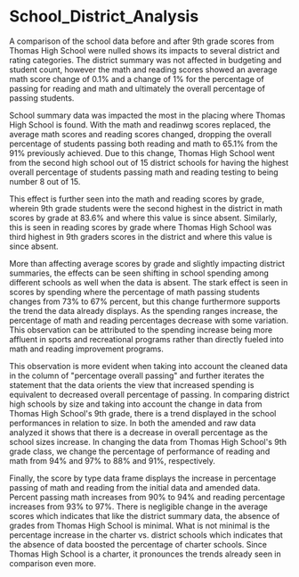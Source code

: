 # School_District_Analysis

A comparison of the school data before and after 9th grade scores from Thomas High School were nulled shows its impacts to several district and rating categories. 
The district summary was not affected in budgeting and student count, however the math and reading scores showed an average math score change of 0.1% and a change of 1% for the percentage of passing for reading and math and ultimately the overall percentage of passing students.

School summary data was impacted the most in the placing where Thomas High School is found. With the math and readinwg scores replaced, the average math scores and reading scores changed, dropping the overall percentage of students passing both reading and math to 65.1% from the 91% previously achieved. Due to this change, Thomas High School went from the second high school out of 15 district schools for having the highest overall percentage of students passing math and reading testing to being number 8 out of 15. 

This effect is further seen into the math and reading scores by grade, wherein 9th grade students were the second highest in the district in math scores by grade at 83.6% and where this value is since absent. Similarly, this is seen in reading scores by grade where Thomas High School was third highest in 9th graders scores in the district and where this value is since absent. 

More than affecting average scores by grade and slightly impacting district summaries, the effects can be seen shifting in school spending among different schools as well when the data is absent. The stark effect is seen in scores by spending where the percentage of math passing students changes from 73% to 67% percent, but this change furthermore supports the trend the data already displays. As the spending ranges increase, the percentage of math and reading percentages decrease with some variation. This observation can be attributed to the spending increase being more affluent in sports and recreational programs rather than directly fueled into math and reading improvement programs. 

This observation is more evident when taking into account the cleaned data in the column of "percentage overall passing" and further iterates the statement that the data orients the view that increased spending is equivalent to decreased overall percentage of passing. 
In comparing district high schools by size and taking into account the change in data from Thomas High School's 9th grade, there is a trend displayed in the school performances in relation to size. In both the amended and raw data analyzed it shows that there is a decrease in overall percentage as the school sizes increase. In changing the data from Thomas High School's 9th grade class, we change the percentage of performance of reading and math from 94% and 97% to 88% and 91%, respectively. 

Finally, the score by type data frame displays the increase in percentage passing of math and reading from the initial data and amended data. Percent passing math increases from 90% to 94% and reading percentage increases from 93% to 97%. There is negligible change in the average scores which indicates that like the district summary data, the absence of grades from Thomas High School is minimal. What is not minimal is the percentage increase in the charter vs. district schools which indicates that the absence of data boosted the percentage of charter schools. Since Thomas High School is a charter, it pronounces the trends already seen in comparison even more. 
